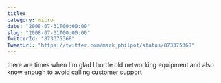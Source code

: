 ```yaml
---
title: 
category: micro
date: "2008-07-31T00:00:00"
slug: "2008-07-31T00:00:00"
TwitterId: "873375368"
TweetUrl: "https://twitter.com/mark_philpot/status/873375368"
---
```


there are times when I'm glad I horde old networking equipment and also know
enough to avoid calling customer support
